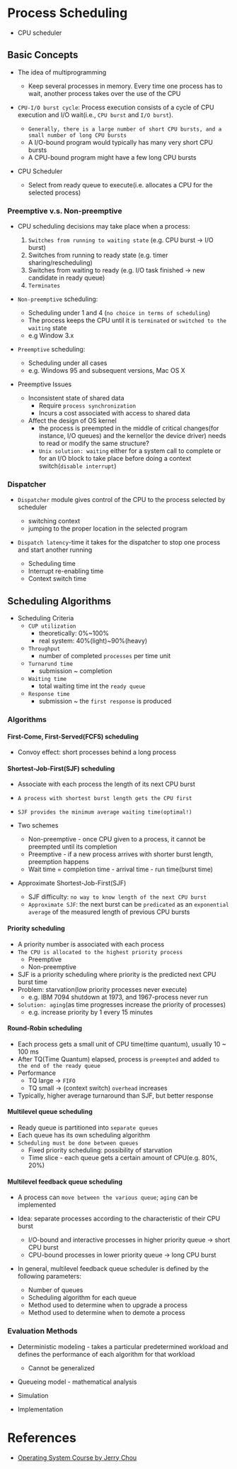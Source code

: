 # Process Scheduling
* CPU scheduler

## Basic Concepts
* The idea of multiprogramming
	* Keep several processes in memory. Every time one process has to wait, another process takes over the use of the CPU
* `CPU-I/O burst cycle`: Process execution consists of a cycle of CPU execution and I/O wait(i.e., `CPU burst` and `I/O burst`).
	* `Generally, there is a large number of short CPU bursts, and a small number of long CPU bursts`
	* A I/O-bound program would typically has many very short CPU bursts
	* A CPU-bound program might have a few long CPU bursts

* CPU Scheduler 
	* Select from ready queue to execute(i.e. allocates a CPU for the selected process)

### Preemptive v.s. Non-preemptive
* CPU scheduling decisions may take place when a process:
	1. `Switches from running to waiting state` (e.g. CPU burst -> I/O burst)
	2. Switches from running to ready state (e.g. timer sharing/rescheduling)
	3. Switches from waiting to ready (e.g. I/O task finished -> new candidate in ready queue)
	4. `Terminates`

* `Non-preemptive` scheduling:
	* Scheduling under 1 and 4 (`no choice in terms of scheduling`)
	* The process keeps the CPU until it is `terminated` or `switched to the waiting` state
	* e.g Window 3.x

* `Preemptive` scheduling:
	* Scheduling under all cases
	* e.g. Windows 95 and subsequent versions, Mac OS X

* Preemptive Issues
	* Inconsistent state of shared data
		* Require `process synchronization`
		* Incurs a cost associated with access to shared data
	* Affect the design of OS kernel
		* the process is preempted in the middle of critical changes(for instance, I/O queues) and the kernel(or the device driver) needs to read or modify the same structure?
		* `Unix solution: waiting` either for a system call to complete or for an I/O block to take place before doing a context switch(`disable interrupt`)

### Dispatcher
* `Dispatcher` module gives control of the CPU to the process selected by scheduler
	* switching context
	* jumping to the proper location in the selected program
	
* `Dispatch latency`-time it takes for the dispatcher to stop one process and start another running
	* Scheduling time
	* Interrupt re-enabling time
	* Context switch time

## Scheduling Algorithms
* Scheduling Criteria
	* `CUP utilization`
		* theoretically: 0%~100%
		* real system: 40%(light)~90%(heavy)
	* `Throughput`
		* number of completed `processes` per time unit
	* `Turnarund time`
		* submission ~ completion
	* `Waiting time`
		* total waiting time int the `ready queue`
	* `Response time`
		* submission ~ the `first response` is produced


### Algorithms

#### First-Come, First-Served(FCFS) scheduling
* Convoy effect: short processes behind a long process

#### Shortest-Job-First(SJF) scheduling
* Associate with each process the length of its next CPU burst
* `A process with shortest burst length gets the CPU first`
* `SJF provides the minimum average waiting time(optimal!)`
* Two schemes
	* Non-preemptive - once CPU given to a process, it cannot be preempted until its completion
	* Preemptive - if a new process arrives with shorter burst length, preemption happens
	* Wait time = completion time - arrival time - run time(burst time)

* Approximate Shortest-Job-First(SJF)
	* SJF difficulty: `no way to know length of the next CPU burst`
	* `Approximate SJF`: the next burst can be `predicated` as an `exponential average` of the measured length of previous CPU bursts

#### Priority scheduling
* A priority number is associated with each process
* `The CPU is allocated to the highest priority process`
	* Preemptive
	* Non-preemptive
* SJF is a priority scheduling where priority is the predicted next CPU burst time
* Problem: starvation(low priority processes never execute)
	* e.g. IBM 7094 shutdown at 1973, and 1967-process never run
* `Solution: aging`(as time progresses increase the priority of processes)
	* e.g. increase priority by 1 every 15 minutes

#### Round-Robin scheduling
* Each process gets a small unit of CPU time(time quantum), usually 10 ~ 100 ms
* After TQ(Time Quantum) elapsed, process is `preempted` and added `to the end of the ready queue`
* Performance
	* TQ large -> `FIFO`
	* TQ small -> (context switch) `overhead` increases
* Typically, higher average turnaround than SJF, but better response

#### Multilevel queue scheduling
* Ready queue is partitioned into `separate queues`
* Each queue has its own scheduling algorithm
* `Scheduling must be done between queues`
	* Fixed priority scheduling: possibility of starvation
	* Time slice - each queue gets a certain amount of CPU(e.g. 80%, 20%)

#### Multilevel feedback queue scheduling
* A process can `move between the various queue`; `aging` can be implemented
* Idea: separate processes according to the characteristic of their CPU burst
	* I/O-bound and interactive processes in higher priority queue -> short CPU burst
	* CPU-bound processes in lower priority queue -> long CPU burst

* In general, multilevel feedback queue scheduler is defined by the following parameters:
	* Number of queues
	* Scheduling algorithm for each queue
	* Method used to determine when to upgrade a process
	* Method used to determine when to demote a process

### Evaluation Methods
* Deterministic modeling - takes a particular predetermined workload and defines the performance of each algorithm for that workload
	* Cannot be generalized

* Queueing model - mathematical analysis
* Simulation
* Implementation

# References
* [Operating System Course by Jerry Chou](https://www.youtube.com/watch?v=EpZgvKBf5eo&list=PLS0SUwlYe8czigQPzgJTH2rJtwm0LXvDX&index=47)